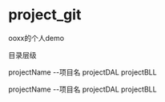 # project_git
ooxx的个人demo

目录层级

projectName --项目名
    projectDAL
    projectBLL
    
projectName --项目名
    projectDAL
    projectBLL